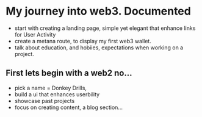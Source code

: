 # My journey into web3. Documented

- start with creating a landing page, simple yet elegant that enhance links for User Activity
- create a metana route, to display my first web3 wallet.
- talk about education, and hobiies, expectations when working on a project.

## First lets begin with a web2 no...

- pick a name = Donkey Drills,
- build a ui that enhances userbility
- showcase past projects
- focus on creating content, a blog section...
